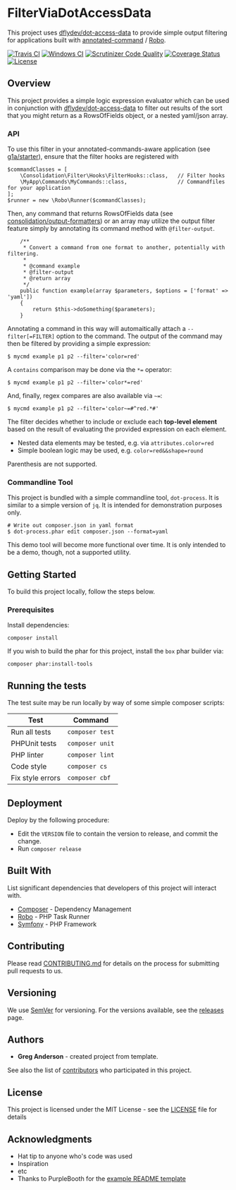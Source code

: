 # FilterViaDotAccessData

This project uses [dflydev/dot-access-data](https://github.com/dflydev/dot-access-data) to provide simple output filtering for applications built with [annotated-command](https://github.com/consolidation/annotated-command) / [Robo](https://github.com/consolidation/robo).

[![Travis CI](https://travis-ci.org/consolidation/filter-via-dot-access-data.svg?branch=master)](https://travis-ci.org/consolidation/filter-via-dot-access-data)
[![Windows CI](https://ci.appveyor.com/api/projects/status/o37b8kff7ai4yyer?svg=true)](https://ci.appveyor.com/project/greg-1-anderson/filter-via-dot-access-data)
[![Scrutinizer Code Quality](https://scrutinizer-ci.com/g/consolidation/filter-via-dot-access-data/badges/quality-score.png?b=master)](https://scrutinizer-ci.com/g/consolidation/filter-via-dot-access-data/?branch=master)
[![Coverage Status](https://coveralls.io/repos/github/consolidation/filter-via-dot-access-data/badge.svg?branch=master)](https://coveralls.io/github/consolidation/filter-via-dot-access-data?branch=master) 
[![License](https://img.shields.io/badge/license-MIT-408677.svg)](LICENSE)

## Overview

This project provides a simple logic expression evaluator which can be used in conjunction with [dflydev/dot-access-data](https://github.com/dflydev/dot-access-data) to filter out results of the sort that you might return as a RowsOfFields object, or a nested yaml/json array.

### API

To use this filter in your annotated-commands-aware application (see [g1a/starter](https://github.com/g1a/starter)), ensure that the filter hooks are registered with 
```
$commandClasses = [ 
    \Consolidation\Filter\Hooks\FilterHooks::class,   // Filter hooks
    \MyApp\Commands\MyCommands::class,                // Commandfiles for your application
];
$runner = new \Robo\Runner($commandClasses);
```
Then, any command that returns RowsOfFields data (see [consolidation/output-formatters](https://github.com/consolidation/output-formatters)) or an array may utilize the output filter feature simply by annotating its command method with `@filter-output`.
```
    /**
     * Convert a command from one format to another, potentially with filtering.
     *
     * @command example
     * @filter-output
     * @return array
     */
    public function example(array $parameters, $options = ['format' => 'yaml'])
    {
        return $this->doSomething($parameters);
    }
```
Annotating a command in this way will automaitically attach a `--filter[=FILTER]` option to the command. The output of the command may then be filtered by providing a simple expression:
```
$ mycmd example p1 p2 --filter='color=red'
```
A `contains` comparison may be done via the `*=` operator:
```
$ mycmd example p1 p2 --filter='color*=red'
```
And, finally, regex compares are also available via `~=`:
```
$ mycmd example p1 p2 --filter='color~=#^red.*#'
```
The filter decides whether to include or exclude each **top-level element** based on the result of evaluating the provided expression on each element.

- Nested data elements may be tested, e.g. via `attributes.color=red`
- Simple boolean logic may be used, e.g. `color=red&&shape=round`

Parenthesis are not supported.

### Commandline Tool

This project is bundled with a simple commandline tool, `dot-process`. It is similar to a simple version of `jq`. It is intended for demonstration purposes only.
```
# Write out composer.json in yaml format
$ dot-process.phar edit composer.json --format=yaml
```
This demo tool will become more functional over time. It is only intended to be a demo, though, not a supported utility.

## Getting Started

To build this project locally, follow the steps below.

### Prerequisites

Install dependencies:

```
composer install
```

If you wish to build the phar for this project, install the `box` phar builder via:

```
composer phar:install-tools
```

## Running the tests

The test suite may be run locally by way of some simple composer scripts:

| Test             | Command
| ---------------- | ---
| Run all tests    | `composer test`
| PHPUnit tests    | `composer unit`
| PHP linter       | `composer lint`
| Code style       | `composer cs`     
| Fix style errors | `composer cbf`


## Deployment

Deploy by the following procedure:

- Edit the `VERSION` file to contain the version to release, and commit the change.
- Run `composer release`

## Built With

List significant dependencies that developers of this project will interact with.

* [Composer](https://getcomposer.org/) - Dependency Management
* [Robo](https://robo.li/) - PHP Task Runner
* [Symfony](https://symfony.com/) - PHP Framework

## Contributing

Please read [CONTRIBUTING.md](CONTRIBUTING.md) for details on the process for submitting pull requests to us.

## Versioning

We use [SemVer](http://semver.org/) for versioning. For the versions available, see the [releases](https://github.com/consolidation/filter-via-dot-access-data/releases) page.

## Authors

* **Greg Anderson** - created project from template.

See also the list of [contributors](https://github.com/consolidation/filter-via-dot-access-data/contributors) who participated in this project.

## License

This project is licensed under the MIT License - see the [LICENSE](LICENSE) file for details

## Acknowledgments

* Hat tip to anyone who's code was used
* Inspiration
* etc
* Thanks to PurpleBooth for the [example README template](https://gist.github.com/PurpleBooth/109311bb0361f32d87a2)
